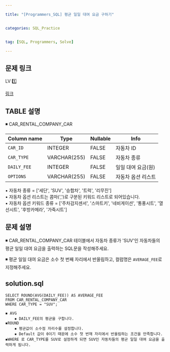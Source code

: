 ```yaml
---

title: "[Programmers_SQL] 평균 일일 대여 요금 구하기"


categories: SQL_Practice


tag: [SQL, Programmers, Solve]

---
```


## 문제 링크

LV 1️⃣

[링크](https://school.programmers.co.kr/learn/courses/30/lessons/151136)

## TABLE 설명

◾ CAR_RENTAL_COMPANY_CAR 

|Column name|Type|Nullable|Info|
|-|-|-|-|
|`CAR_ID`|INTEGER|FALSE|자동차 ID|
|`CAR_TYPE`|VARCHAR(255)|FALSE|자동차 종류|
|`DAILY_FEE`|INTEGER|FALSE|일일 대여 요금(원)|
|`OPTIONS`|VARCHAR(255)|FALSE|자동차 옵션 리스트|

▪ 자동차 종류 = ['세단', 'SUV', '승합차', '트럭', '리무진']   
▪ 자동차 옵션 리스트는 콤마(',')로 구분된 키워드 리스트로 되어있습니다.    
▪ 자동차 옵션 키워드 종류 = ['주차감지센서', '스마트키', '네비게이션', '통풍시트', '열선시트', '후방카메라', '가죽시트']

## 문제 설명

◾ CAR_RENTAL_COMPANY_CAR 테이블에서 자동차 종류가 'SUV'인 자동차들의 평균 일일 대여 요금을 출력하는 SQL문을 작성해주세요. 

◾ 평균 일일 대여 요금은 소수 첫 번째 자리에서 반올림하고, 컬럼명은 `AVERAGE_FEE`로 지정해주세요.  

## solution.sql
    SELECT ROUND(AVG(DAILY_FEE)) AS AVERAGE_FEE
    FROM CAR_RENTAL_COMPANY_CAR
    WHERE CAR_TYPE = "SUV";


```
◾ AVG 
	▪ DAILY_FEE의 평균을 구합니다. 
◾ROUND 
	▪ 평균값이 소수점 자리수를 설정합니다. 
	▪ Default 값이 0이기 때문에 소수 첫 번재 자리에서 반올림하는 조건을 만족합니다. 
◾WHERE 로 CAR_TYPE를 SUV로 설정하게 되면 SUV인 자동차들의 평균 일일 대여 요금을 출력하게 됩니다.
```